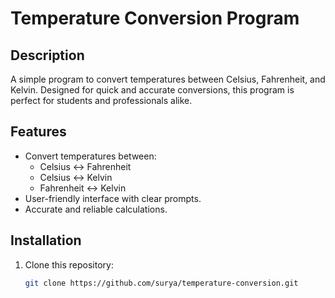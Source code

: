 # Temperature Conversion Program

## Description
A simple program to convert temperatures between Celsius, Fahrenheit, and Kelvin. Designed for quick and accurate conversions, this program is perfect for students and professionals alike.

## Features
- Convert temperatures between:
  - Celsius ↔ Fahrenheit
  - Celsius ↔ Kelvin
  - Fahrenheit ↔ Kelvin
- User-friendly interface with clear prompts.
- Accurate and reliable calculations.

## Installation
1. Clone this repository:
   ```bash
   git clone https://github.com/surya/temperature-conversion.git
